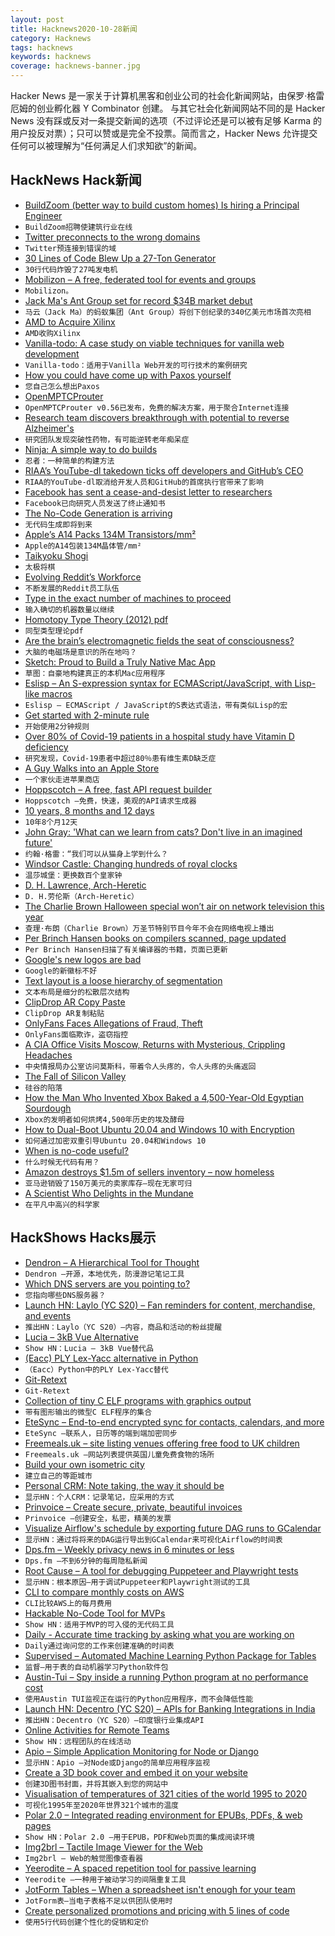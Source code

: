 ```yaml
---
layout: post
title: Hacknews2020-10-28新闻
category: Hacknews
tags: hacknews
keywords: hacknews
coverage: hacknews-banner.jpg
---
```


Hacker News 是一家关于计算机黑客和创业公司的社会化新闻网站，由保罗·格雷厄姆的创业孵化器 Y Combinator 创建。
与其它社会化新闻网站不同的是 Hacker News 没有踩或反对一条提交新闻的选项（不过评论还是可以被有足够 Karma 的用户投反对票）；只可以赞或是完全不投票。简而言之，Hacker News 允许提交任何可以被理解为“任何满足人们求知欲”的新闻。

## HackNews Hack新闻


- [BuildZoom (better way to build custom homes) Is hiring a Principal Engineer](https://jobs.lever.co/buildzoom)
- `BuildZoom招聘使建筑行业在线`
- [Twitter preconnects to the wrong domains](https://www.ctrl.blog/entry/twitter-preconnects.html)
- `Twitter预连接到错误的域`
- [30 Lines of Code Blew Up a 27-Ton Generator](https://www.wired.com/story/how-30-lines-of-code-blew-up-27-ton-generator/)
- `30行代码炸毁了27吨发电机`
- [Mobilizon – A free, federated tool for events and groups](https://framablog.org/2020/10/27/mobilizon-your-events-your-groups-your-data/)
- `Mobilizon。`
- [Jack Ma's Ant Group set for record $34B market debut](https://www.bbc.co.uk/news/business-54692537)
- `马云（Jack Ma）的蚂蚁集团（Ant Group）将创下创纪录的340亿美元市场首次亮相`
- [AMD to Acquire Xilinx](https://www.amd.com/en/corporate/xilinx-acquisition)
- `AMD收购Xilinx`
- [Vanilla-todo: A case study on viable techniques for vanilla web development](https://github.com/morris/vanilla-todo)
- `Vanilla-todo：适用于Vanilla Web开发的可行技术的案例研究`
- [How you could have come up with Paxos yourself](https://explain.yshui.dev/distributed%20system/2020/09/20/paxos.html)
- `您自己怎么想出Paxos`
- [OpenMPTCProuter](https://www.openmptcprouter.com)
- `OpenMPTCProuter v0.56已发布，免费的解决方案，用于聚合Internet连接`
- [Research team discovers breakthrough with potential to reverse Alzheimer's](https://news.ucalgary.ca/news/research-team-discovers-breakthrough-potential-prevent-reverse-alzheimers)
- `研究团队发现突破性药物，有可能逆转老年痴呆症`
- [Ninja: A simple way to do builds](https://jvns.ca/blog/2020/10/26/ninja--a-simple-way-to-do-builds/)
- `忍者：一种简单的构建方法`
- [RIAA’s YouTube-dl takedown ticks off developers and GitHub’s CEO](https://torrentfreak.com/riaas-youtube-dl-takedown-ticks-of-developers-and-githubs-ceo-201027/)
- `RIAA的YouTube-dl取消给开发人员和GitHub的首席执行官带来了影响`
- [Facebook has sent a cease-and-desist letter to researchers](https://twitter.com/AlexanderAbdo/status/1319761452832534531)
- `Facebook已向研究人员发送了终止通知书`
- [The No-Code Generation is arriving](https://techcrunch.com/2020/10/26/the-no-code-generation-is-arriving/)
- `无代码生成即将到来`
- [Apple’s A14 Packs 134M Transistors/mm²](https://semianalysis.com/apples-a14-packs-134-million-transistors-mm2-but-falls-far-short-of-tsmcs-density-claims/)
- `Apple的A14包装134M晶体管/mm²`
- [Taikyoku Shogi](https://en.wikipedia.org/wiki/Taikyoku_shogi)
- `太极将棋`
- [Evolving Reddit’s Workforce](https://redditblog.com/2020/10/27/evolving-reddits-workforce/)
- `不断发展的Reddit员工队伍`
- [Type in the exact number of machines to proceed](https://rachelbythebay.com/w/2020/10/26/num/)
- `输入确切的机器数量以继续`
- [Homotopy Type Theory (2012) pdf](https://hottheory.files.wordpress.com/2012/08/hott2.pdf)
- `同型类型理论pdf`
- [Are the brain’s electromagnetic fields the seat of consciousness?](http://nautil.us/blog/are-the-brains-electromagnetic-fields-the-seat-of-consciousness)
- `大脑的电磁场是意识的所在地吗？`
- [Sketch: Proud to Build a Truly Native Mac App](https://www.sketch.com/blog/2020/10/26/part-of-your-world-why-we-re-proud-to-build-a-truly-native-mac-app/?hn)
- `草图：自豪地构建真正的本机Mac应用程序`
- [Eslisp – An S-expression syntax for ECMAScript/JavaScript, with Lisp-like macros](https://github.com/anko/eslisp)
- `Eslisp – ECMAScript / JavaScript的S表达式语法，带有类似Lisp的宏`
- [Get started with 2-minute rule](https://hoanhan.co/2-minute-rule)
- `开始使用2分钟规则`
- [Over 80% of Covid-19 patients in a hospital study have Vitamin D deficiency](https://www.endocrine.org/news-and-advocacy/news-room/2020/study-finds-over-80-percent-of-covid19-patients-have-vitamin-d-deficiency)
- `研究发现，Covid-19患者中超过80％患有维生素D缺乏症`
- [A Guy Walks into an Apple Store](https://birchtree.me/blog/a-guy-walks-into-an-apple-store/)
- `一个家伙走进苹果商店`
- [Hoppscotch – A free, fast API request builder](https://github.com/hoppscotch/hoppscotch)
- `Hoppscotch –免费，快速，美观的API请求生成器`
- [10 years, 8 months and 12 days](https://www.prototypo.io/blog/news/10-years-8-months-and-12-days/)
- `10年8个月12天`
- [John Gray: 'What can we learn from cats? Don't live in an imagined future'](https://www.theguardian.com/books/2020/oct/25/john-gray-what-can-we-learn-from-cats-dont-live-in-an-imagined-future)
- `约翰·格雷：“我们可以从猫身上学到什么？`
- [Windsor Castle: Changing hundreds of royal clocks](https://www.bbc.co.uk/news/in-pictures-54387428)
- `温莎城堡：更换数百个皇家钟`
- [D. H. Lawrence, Arch-Heretic](https://www.commonwealmagazine.org/arch-heretic)
- `D. H.劳伦斯（Arch-Heretic）`
- [The Charlie Brown Halloween special won’t air on network television this year](https://www.washingtonpost.com/opinions/2020/10/27/charlie-brown-halloween-special-great-pumpkin-streaming-apple-tv/)
- `查理·布朗（Charlie Brown）万圣节特别节目今年不会在网络电视上播出`
- [Per Brinch Hansen books on compilers scanned, page updated](http://pascal.hansotten.com/per-brinch-hansen/)
- `Per Brinch Hansen扫描了有关编译器的书籍，页面已更新`
- [Google's new logos are bad](https://techcrunch.com/2020/10/06/googles-new-logos-are-bad/)
- `Google的新徽标不好`
- [Text layout is a loose hierarchy of segmentation](https://raphlinus.github.io/text/2020/10/26/text-layout.html)
- `文本布局是细分的松散层次结构`
- [ClipDrop AR Copy Paste](https://clipdrop.co/)
- `ClipDrop AR复制粘贴`
- [OnlyFans Faces Allegations of Fraud, Theft](https://forensicnews.net/2020/08/13/onlyfans-faces-allegations-of-fraud-theft/)
- `OnlyFans面临欺诈，盗窃指控`
- [A CIA Office Visits Moscow, Returns with Mysterious, Crippling Headaches](https://www.npr.org/2020/10/27/927263593/a-cia-officer-visits-moscow-returns-with-mysterious-crippling-headaches)
- `中央情报局办公室访问莫斯科，带着令人头疼的，令人头疼的头痛返回`
- [The Fall of Silicon Valley](https://www.robrhinehart.com/the-fall-of-silicon-valley/)
- `硅谷的陷落`
- [How the Man Who Invented Xbox Baked a 4,500-Year-Old Egyptian Sourdough](https://www.atlasobscura.com/articles/what-bread-did-ancient-egyptians-eat)
- `Xbox的发明者如何烘烤4,500年历史的埃及酵母`
- [How to Dual-Boot Ubuntu 20.04 and Windows 10 with Encryption](https://www.mikekasberg.com/blog/2020/04/08/dual-boot-ubuntu-and-windows-with-encryption.html)
- `如何通过加密双重引导Ubuntu 20.04和Windows 10`
- [When is no-code useful?](https://linus.coffee/note/no-code/)
- `什么时候无代码有用？`
- [Amazon destroys $1.5m of sellers inventory – now homeless](https://www.smh.com.au/business/companies/ruined-my-life-after-going-all-in-on-amazon-a-merchant-says-he-lost-everything-20201028-p5697l.html)
- `亚马逊销毁了150万美元的卖家库存–现在无家可归`
- [A Scientist Who Delights in the Mundane](https://www.quantamagazine.org/l-mahadevan-finds-math-inspiration-in-the-mundane-20201026/)
- `在平凡中高兴的科学家`


## HackShows Hacks展示

- [ Dendron – A Hierarchical Tool for Thought](https://dendron.so)
- `Dendron –开源，本地优先，防漫游记笔记工具`
- [ Which DNS servers are you pointing to?](https://which.nameserve.rs/)
- `您指向哪些DNS服务器？`
- [Launch HN: Laylo (YC S20) – Fan reminders for content, merchandise, and events](item?id=24886794)
- `推出HN：Laylo（YC S20）–内容，商品和活动的粉丝提醒`
- [ Lucia – 3kB Vue Alternative](https://github.com/aidenybai/lucia)
- `Show HN：Lucia – 3kB Vue替代品`
- [  (Eacc) PLY Lex-Yacc alternative in Python](https://github.com/iogf/eacc)
- `（Eacc）Python中的PLY Lex-Yacc替代`
- [ Git-Retext](https://blog.aloni.org/posts/gitology-2-git-retext/)
- `Git-Retext`
- [ Collection of tiny C ELF programs with graphics output](https://github.com/grz0zrg/tinycelfgraphics)
- `带有图形输出的微型C ELF程序的集合`
- [ EteSync – End-to-end encrypted sync for contacts, calendars, and more](https://www.etesync.com/)
- `EteSync –联系人，日历等的端到端加密同步`
- [ Freemeals.uk – site listing venues offering free food to UK children](https://freemeals.uk)
- `Freemeals.uk –网站列表提供英国儿童免费食物的场所`
- [ Build your own isometric city](https://victorribeiro.com/tileEditor/?example=01)
- `建立自己的等距城市`
- [ Personal CRM: Note taking, the way it should be](https://nat.app/calendar)
- `显示HN：个人CRM：记录笔记，应采用的方式`
- [ Prinvoice – Create secure, private, beautiful invoices](https://prinvoice.com)
- `Prinvoice –创建安全，私密，精美的发票`
- [ Visualize Airflow's schedule by exporting future DAG runs to GCalendar](https://github.com/domenp/aircal)
- `显示HN：通过将将来的DAG运行导出到GCalendar来可视化Airflow的时间表`
- [ Dps.fm – Weekly privacy news in 6 minutes or less](https://dps.fm)
- `Dps.fm –不到6分钟的每周隐私新闻`
- [ Root Cause – A tool for debugging Puppeteer and Playwright tests](https://www.testim.io/root-cause/)
- `显示HN：根本原因–用于调试Puppeteer和Playwright测试的工具`
- [ CLI to compare monthly costs on AWS](https://github.com/rocketmiles/aws-cct)
- `CLI比较AWS上的每月费用`
- [ Hackable No-Code Tool for MVPs](https://abstra.app/?ref=hn)
- `Show HN：适用于MVP的可入侵的无代码工具`
- [ Daily - Accurate time tracking by asking what you are working on](https://dailytimetracking.com/)
- `Daily通过询问您的工作来创建准确的时间表`
- [ Supervised – Automated Machine Learning Python Package for Tables](https://github.com/mljar/mljar-supervised)
- `监督–用于表的自动机器学习Python软件包`
- [ Austin-Tui – Spy inside a running Python program at no performance cost](https://github.com/P403n1x87/austin-tui)
- `使用Austin TUI监视正在运行的Python应用程序，而不会降低性能`
- [Launch HN: Decentro (YC S20) – APIs for Banking Integrations in India](item?id=24905977)
- `推出HN：Decentro（YC S20）–印度银行业集成API`
- [ Online Activities for Remote Teams](https://onsite.fun/)
- `Show HN：远程团队的在线活动`
- [ Apio – Simple Application Monitoring for Node or Django](https://github.com/apio-monitor)
- `显示HN：Apio –对Node或Django的简单应用程序监视`
- [ Create a 3D book cover and embed it on your website](https://3dbook.xyz/)
- `创建3D图书封面，并将其嵌入到您的网站中`
- [ Visualisation of temperatures of 321 cities of the world 1995 to 2020](https://todaystrends.app/)
- `可视化1995年至2020年世界321个城市的温度`
- [ Polar 2.0 – Integrated reading environment for EPUBs, PDFs, & web pages](https://getpolarized.io/)
- `Show HN：Polar 2.0 –用于EPUB，PDF和Web页面的集成阅读环境`
- [ Img2brl – Tactile Image Viewer for the Web](https://img2brl.delysid.org/)
- `Img2brl – Web的触觉图像查看器`
- [ Yeerodite – A spaced repetition tool for passive learning](https://yeerodite.com/?source=hn&campaign=showhn&utm_source=hn&utm_medium=showhn&utm_campaign=hn)
- `Yeerodite –一种用于被动学习的间隔重复工具`
- [ JotForm Tables – When a spreadsheet isn't enough for your team](https://www.jotform.com/products/tables/)
- `JotForm表–当电子表格不足以供团队使用时`
- [ Create personalized promotions and pricing with 5 lines of code](https://stack.promo/personalization.html?src=hn)
- `使用5行代码创建个性化的促销和定价`

